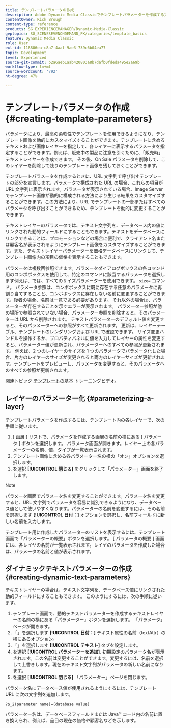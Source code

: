 ```yaml
---
title: テンプレートパラメータの作成
description: Adobe Dynamic Media Classicでテンプレートパラメーターを作成する方法を説明します。
contentOwner: Rick Brough
content-type: reference
products: SG_EXPERIENCEMANAGER/Dynamic-Media-Classic
geptopics: SG_SCENESEVENONDEMAND_PK/categories/template_basics
feature: Dynamic Media Classic
role: User
exl-id: 118806ea-c8a7-4aaf-9ae3-739c6b04ea77
topic: Development
level: Experienced
source-git-commit: b2a6aeb1aab420803a8b7dafb0fdeda495e2a69b
workflow-type: tm+mt
source-wordcount: '792'
ht-degree: 47%

---
```


# テンプレートパラメータの作成{#creating-template-parameters}

パラメータにより、最高の柔軟性でテンプレートを使用できるようになり、テンプレート画像を動的にカスタマイズすることができます。テンプレートに含めるテキストおよび画像レイヤーを指定して、各レイヤーに表示するパラメータを指定することができます。例えば、販売中の製品に注意を引くために、「販売時」テキストレイヤーを作成できます。 その後、On Sale パラメータを削除して、このレイヤーを削除して残りのテンプレート画像を残しておくことができます。

テンプレートパラメータを作成するときに、URL 文字列で呼び出すテンプレートの部分を宣言します。パラメータで構成された URL の場合、これらの項目が URL 文字列に表示されます。パラメータが表示されている場合、Image Server でテンプレート画像が動的に構成される方法により生じる結果をカスタマイズすることができます。この方法により、URL でテンプレートの一部またはすべてのパラメータを呼び出すことができるため、テンプレートを動的に変更することができます。

テキストレイヤーのパラメータでは、テキスト文字列を、データベース内の値にリンクされた動的フィールドにすることもできます。テキストをデータベースにリンクできることは、プロモーションなどの場合に便利で、クライアント名または顧客名が表示されるようにテンプレート画像をカスタマイズすることができます。また、テキストレイヤーパラメーターを価格データベースにリンクして、テンプレート画像内の項目の価格を表示することもできます。

パラメータは複数回参照できます。パラメータダイアログボックスの各コマンド用のコンボボックスを使用して、特定のコマンドに該当するパラメータを選択します例えば、では、すべてのサイズパラメーターを使用できます。 `size=` コマンド。 パラメータ参照は、コンボボックスに既に存在する任意のパラメータに再割り当てすることと、コンボボックスに存在しない名前に変更することができます。後者の場合、名前は一意である必要があります。 それ以外の場合は、パラメーターが存在することを示すエラーが表示されます。 パラメーター参照が他の場所で参照されていない場合、パラメーター参照を削除すると、そのパラメーターは URL から削除されます。 テキストパラメーターのデフォルト値を変更すると、そのパラメーターへの参照がすべて更新されます。 更新は、レイヤーテーブル、テンプレートのレンダリングおよび URL で確認できます。 サイズ変更ハンドルを操作するか、プロパティパネルに値を入力してレイヤーの属性を変更すると、パラメーター値が更新され、パラメーターへのすべての参照が更新されます。 例えば、2 つのレイヤーのサイズを 1 つのパラメータでパラメータ化した場合、片方のレイヤーのサイズが変更されると両方のレイヤーサイズが更新されます。テンプレートをプレビューし、パラメータを変更すると、そのパラメータへのすべての参照が更新されます。

関連トピック [テンプレートの基本](https://s7d5.scene7.com/s7viewers/html5/VideoViewer.html?videoserverurl=https://s7d5.scene7.com/is/content/&amp;emailurl=https://s7d5.scene7.com/s7/emailFriend&amp;serverUrl=https://s7d5.scene7.com/is/image/&amp;config=Scene7SharedAssets/Universal_HTML5_Video&amp;contenturl=https://s7d5.scene7.com/skins/&amp;asset=S7tutorials/553_Template%20Basics_converted%20renamed_Dynamic%20Banners-AVS) トレーニングビデオ。

## レイヤーのパラメーター化 {#parameterizing-a-layer}

テンプレートパラメータを作成するには、テンプレート内の各レイヤーで、次の手順に従います。

1. [ 画層 ] リストで、パラメータを作成する画層の名前の横にある [ パラメータ ] ボタンを選択します。 パラメータ画面が開きます。レイヤー上の各パラメーターの名前、値、タイプが一覧表示されます。
1. テンプレート画像に含める各パラメーター名の横の「オン」オプションを選択します。
1. を選択 **[!UICONTROL 閉じる]** をクリックして「パラメーター」画面を終了します。

>[!NOTE]
>
>パラメータ画面でパラメータ名を変更することができます。パラメータ名を変更すると、URL 文字列でパラメータを容易に識別できるようになり、データベース値として使いやすくなります。パラメーターの名前を変更するには、その名前を選択します **[!UICONTROL 日付：]** オプションを選択し、名前フィールドに新しい名前を入力します。

テンプレート用に作成したパラメーターのリストを表示するには、テンプレート画面で「パラメーターの概要」ボタンを選択します。 [ パラメータの概要 ] 画面には、各レイヤの名前が一覧表示されます。レイヤのパラメータを作成した場合は、パラメータの名前と値が表示されます。

## ダイナミックテキストパラメーターの作成 {#creating-dynamic-text-parameters}

テキストレイヤーの場合は、テキスト文字列を、データベース値にリンクされた動的フィールドにすることもできます。 このようにするには、次の手順に従います。

1. テンプレート画面で、動的テキストパラメーターを作成するテキストレイヤーの名前の横にある「パラメーター」ボタンを選択します。 「パラメータ」ページが開きます。
1. 「」を選択します **[!UICONTROL 日付：]** テキスト属性の名前（textAttr）の横にあるオプション。
1. 「」を選択します **[!UICONTROL テキスト]** タブを設定します。
1. を選択 **[!UICONTROL パラメーターを追加]**. 初期設定のパラメータ名が表示されます。この名前は変更することができます。変更するには、名前を選択して上書きします。現在のテキスト文字列がパラメータの新しい名前になります。
1. を選択 **[!UICONTROL 閉じる]** 「パラメーター」ページを閉じます。

パラメータ名にデータベース値が使用されるようにするには、テンプレート URL に次の文字列を追加します。

```as3
?$_2(parameter name)=(database value)
```

パラメーター名は、データベースフィールドまたは Java™ コード内の名前に置き換えられ、例えば、品目の現在の価格や顧客名などを示します。
